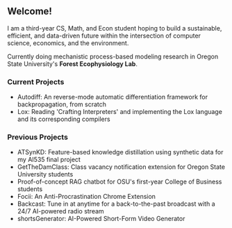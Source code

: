 ## Welcome!

I am a third-year CS, Math, and Econ student hoping to build a sustainable, efficient, and data-driven future within the intersection of computer science, economics, and the environment.

Currently doing mechanistic process-based modeling research in Oregon State University's **Forest Ecophysiology Lab**.

### Current Projects
* Autodiff: An reverse-mode automatic differentiation framework for backpropagation, from scratch
* Lox: Reading 'Crafting Interpreters' and implementing the Lox language and its corresponding compilers

### Previous Projects
* ATSynKD: Feature-based knowledge distillation using synthetic data for my AI535 final project
* GetTheDamClass: Class vacancy notification extension for Oregon State University students
* Proof-of-concept RAG chatbot for OSU's first-year College of Business students
* Focii: An Anti-Procrastination Chrome Extension
* Backcast: Tune in at anytime for a back-to-the-past broadcast with a 24/7 AI-powered radio stream
* shortsGenerator: AI-Powered Short-Form Video Generator
